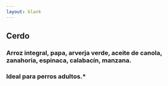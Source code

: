 ```yaml
---
layout: blank
---
```

<turbo-frame id="the_pit" loading="lazy">
  <div style="background-image: url('../../assets/img/circles/escarapela_cerdo.jpg')"
  class="bg-cover rounded-full animate-fade-in-down">
    <div class="escarapela md:w-96 md:h-96 border-salmon-300">
     <h2 class="text-4xl">Cerdo</h2>
      <h3 class="py-2 mx-8 text-xl font-bold text-center">
        Arroz integral, papa, arverja verde, aceite de canola, zanahoria, espinaca, calabacín, manzana.
      </h3>
      <h3 class="mx-8 text-xl">Ideal para perros adultos.*</h3>
    </div>
  </div>
</turbo-frame>
